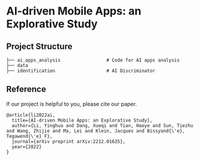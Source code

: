 # AI-driven Mobile Apps: an Explorative Study
## Project Structure
```
├── ai_apps_analysis                 # Code for AI apps analysis
├── data                             
├── identification                   # AI Discriminator
```
## Reference
If our project is helpful to you, please cite our paper.
```
@article{li2022ai,
  title={AI-driven Mobile Apps: an Explorative Study},
  author={Li, Yinghua and Dang, Xueqi and Tian, Haoye and Sun, Tiezhu and Wang, Zhijie and Ma, Lei and Klein, Jacques and Bissyand{\'e}, Tegawend{\'e} F},
  journal={arXiv preprint arXiv:2212.01635},
  year={2022}
}
```
